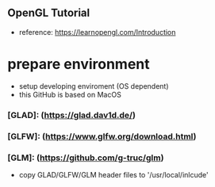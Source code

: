 ## OpenGL Tutorial
* reference: https://learnopengl.com/Introduction
# prepare environment

* setup developing enviroment (OS dependent)
* this GitHub is based on MacOS

### [GLAD]: (https://glad.dav1d.de/)
### [GLFW]: (https://www.glfw.org/download.html)
### [GLM]:  (https://github.com/g-truc/glm)

* copy GLAD/GLFW/GLM header files to '/usr/local/inlcude' 
